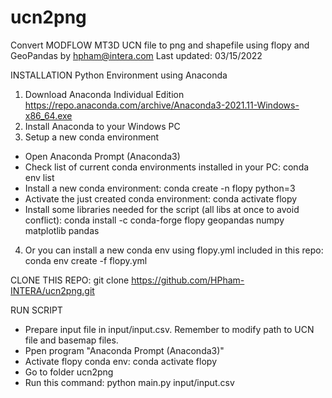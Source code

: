 # ucn2png
Convert MODFLOW MT3D UCN file to png and shapefile using flopy and GeoPandas by hpham@intera.com
Last updated: 03/15/2022

INSTALLATION Python Environment using Anaconda
1. Download Anaconda Individual Edition https://repo.anaconda.com/archive/Anaconda3-2021.11-Windows-x86_64.exe
2. Install Anaconda to your Windows PC
3. Setup a new conda environment
- Open Anaconda Prompt (Anaconda3)
- Check list of current conda environments installed in your PC: conda env list
- Install a new conda environment: conda create -n flopy python=3
- Activate the just created conda environment: conda activate flopy
- Install some libraries needed for the script (all libs at once to avoid conflict):
   conda install -c conda-forge flopy geopandas numpy matplotlib pandas
4. Or you can install a new conda env using flopy.yml included in this repo:
   conda env create -f flopy.yml
   
CLONE THIS REPO:
   git clone https://github.com/HPham-INTERA/ucn2png.git   
   
RUN SCRIPT
   - Prepare input file in input/input.csv. Remember to modify path to UCN file and basemap files. 
   - Ppen program "Anaconda Prompt (Anaconda3)"
   - Activate flopy conda env: conda activate flopy
   - Go to folder ucn2png
   - Run this command: python main.py input/input.csv

